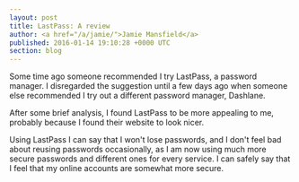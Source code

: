 ```yaml
---
layout: post
title: LastPass: A review
author: <a href="/a/jamie/">Jamie Mansfield</a>
published: 2016-01-14 19:10:28 +0000 UTC
section: blog
---
```

<p>Some time ago someone recommended I try LastPass, a password manager. I disregarded the suggestion until a few days ago when someone else recommended I try out a different password manager, Dashlane.</p>

<p>After some brief analysis, I found LastPass to be more appealing to me, probably because I found their website to look nicer.</p>

<p>Using LastPass I can say that I won't lose passwords, and I don't feel bad about reusing passwords occasionally, as I am now using much more secure passwords and different ones for every service. I can safely say that I feel that my online accounts are somewhat more secure.</p>
